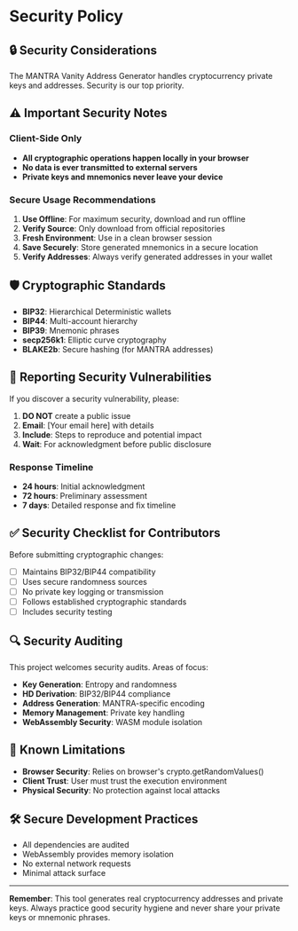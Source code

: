 # Security Policy

## 🔒 Security Considerations

The MANTRA Vanity Address Generator handles cryptocurrency private keys and addresses. Security is our top priority.

## ⚠️ Important Security Notes

### Client-Side Only
- **All cryptographic operations happen locally in your browser**
- **No data is ever transmitted to external servers**
- **Private keys and mnemonics never leave your device**

### Secure Usage Recommendations

1. **Use Offline**: For maximum security, download and run offline
2. **Verify Source**: Only download from official repositories
3. **Fresh Environment**: Use in a clean browser session
4. **Save Securely**: Store generated mnemonics in a secure location
5. **Verify Addresses**: Always verify generated addresses in your wallet

## 🛡️ Cryptographic Standards

- **BIP32**: Hierarchical Deterministic wallets
- **BIP44**: Multi-account hierarchy
- **BIP39**: Mnemonic phrases
- **secp256k1**: Elliptic curve cryptography
- **BLAKE2b**: Secure hashing (for MANTRA addresses)

## 🐛 Reporting Security Vulnerabilities

If you discover a security vulnerability, please:

1. **DO NOT** create a public issue
2. **Email**: [Your email here] with details
3. **Include**: Steps to reproduce and potential impact
4. **Wait**: For acknowledgment before public disclosure

### Response Timeline

- **24 hours**: Initial acknowledgment
- **72 hours**: Preliminary assessment
- **7 days**: Detailed response and fix timeline

## ✅ Security Checklist for Contributors

Before submitting cryptographic changes:

- [ ] Maintains BIP32/BIP44 compatibility
- [ ] Uses secure randomness sources
- [ ] No private key logging or transmission
- [ ] Follows established cryptographic standards
- [ ] Includes security testing

## 🔍 Security Auditing

This project welcomes security audits. Areas of focus:

- **Key Generation**: Entropy and randomness
- **HD Derivation**: BIP32/BIP44 compliance  
- **Address Generation**: MANTRA-specific encoding
- **Memory Management**: Private key handling
- **WebAssembly Security**: WASM module isolation

## 📝 Known Limitations

- **Browser Security**: Relies on browser's crypto.getRandomValues()
- **Client Trust**: User must trust the execution environment
- **Physical Security**: No protection against local attacks

## 🛠️ Secure Development Practices

- All dependencies are audited
- WebAssembly provides memory isolation
- No external network requests
- Minimal attack surface

---

**Remember**: This tool generates real cryptocurrency addresses and private keys. Always practice good security hygiene and never share your private keys or mnemonic phrases.
